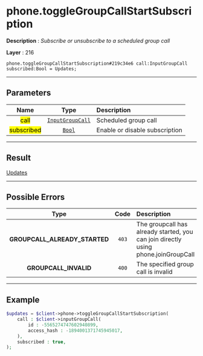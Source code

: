 # phone.toggleGroupCallStartSubscription

**Description** : *Subscribe or unsubscribe to a scheduled group call*

**Layer** : 216

```tl
phone.toggleGroupCallStartSubscription#219c34e6 call:InputGroupCall subscribed:Bool = Updates;
```

---

## Parameters

| Name | Type | Description |
| :---: | :---: | :--- |
| <mark>call</mark> | [`InputGroupCall`](type/InputGroupCall) | Scheduled group call |
| <mark>subscribed</mark> | [`Bool`](type/Bool) | Enable or disable subscription |

---

## Result

[Updates](type/Updates)

---

## Possible Errors

| Type | Code | Description |
| :---: | :---: | :--- |
| **GROUPCALL_ALREADY_STARTED** | `403` | The groupcall has already started, you can join directly using phone.joinGroupCall |
| **GROUPCALL_INVALID** | `400` | The specified group call is invalid |

---

## Example

```php
$updates = $client->phone->toggleGroupCallStartSubscription(
	call : $client->inputGroupCall(
		id : -5565274747602940899,
		access_hash : -1894001371745945017,
	),
	subscribed : true,
);
```